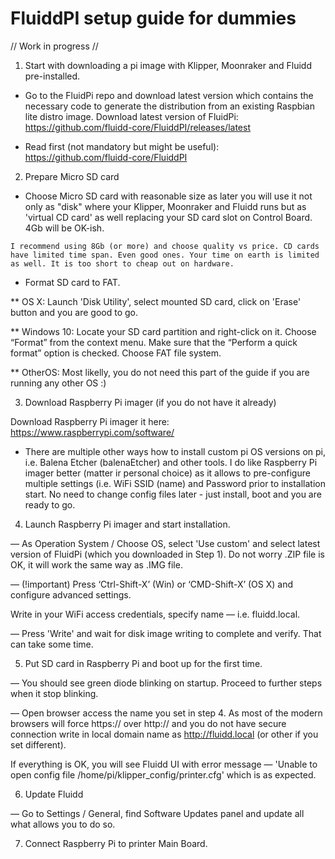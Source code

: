 # FluiddPI setup guide for dummies

// Work in progress //

1. Start with downloading a pi image with Klipper, Moonraker and Fluidd pre-installed.

* Go to the FluidPi repo and download latest version which contains the necessary code to generate the distribution from an existing Raspbian lite distro image.
Download latest version of FluidPi: https://github.com/fluidd-core/FluiddPI/releases/latest

* Read first (not mandatory but might be useful): https://github.com/fluidd-core/FluiddPI

2. Prepare Micro SD card

* Choose Micro SD card with reasonable size as later you will use it not only as "disk" where your Klipper, Moonraker and Fluidd runs but as 'virtual CD card' as well replacing your SD card slot on Control Board. 4Gb will be OK-ish.

`I recommend using 8Gb (or more) and choose quality vs price. CD cards have limited time span. Even good ones. Your time on earth is limited as well. It is too short to cheap out on hardware.`

* Format SD card to FAT.

** OS X: Launch 'Disk Utility', select mounted SD card, click on 'Erase' button and you are good to go.

** Windows 10: Locate your SD card partition and right-click on it. Choose “Format” from the context menu. Make sure that the “Perform a quick format” option is checked. Choose FAT file system.

** OtherOS: Most likelly, you do not need this part of the guide if you are running any other OS :)

3. Download Raspberry Pi imager (if you do not have it already)

Download Raspberry Pi imager it here: https://www.raspberrypi.com/software/

* There are multiple other ways how to install custom pi OS versions on pi, i.e. Balena Etcher (balenaEtcher) and other tools. I do like Raspberry Pi imager better (matter ir personal choice) as it allows to pre-configure multiple settings (i.e. WiFi SSID (name) and Password prior to installation start. No need to change config files later - just install, boot and you are ready to go.

4. Launch Raspberry Pi imager and start installation.

— As Operation System / Choose OS, select 'Use custom' and select latest version of FluidPi (which you downloaded in Step 1). Do not worry .ZIP file is OK, it will work the same way as .IMG file.

— (!important) Press ‘Ctrl-Shift-X’ (Win) or ‘CMD-Shift-X’ (OS X) and configure advanced settings.

Write in your WiFi access credentials, specify name — i.e. fluidd.local.

— Press 'Write' and wait for disk image writing to complete and verify. That can take some time.

5. Put SD card in Raspberry Pi and boot up for the first time.

— You should see green diode blinking on startup. Proceed to further steps when it stop blinking.

— Open browser access the name you set in step 4. As most of the modern browsers will force https:// over http:// and you do not have secure connection write in local domain name as http://fluidd.local (or other if you set different).

If everything is OK, you will see Fluidd UI with error message — 'Unable to open config file /home/pi/klipper_config/printer.cfg' which is as expected.

6. Update Fluidd

— Go to Settings / General, find Software Updates panel and update all what allows you to do so.

7. Connect Raspberry Pi to printer Main Board.

